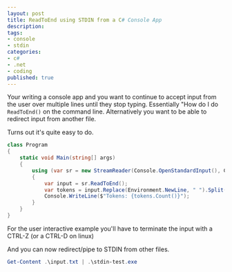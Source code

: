```yaml
---
layout: post
title: ReadToEnd using STDIN from a C# Console App
description: 
tags: 
- console
- stdin
categories: 
- c#
- .net
- coding
published: true
---
```


Your writing a console app and you want to continue to accept input from the user 
over multiple lines until they stop typing. Essentially "How do I do `ReadToEnd()` on the command line. 
Alternatively you want to be able to redirect input from another file.

Turns out it's quite easy to do.

```csharp
class Program
{
    static void Main(string[] args)
    {
        using (var sr = new StreamReader(Console.OpenStandardInput(), Console.InputEncoding))
        {
            var input = sr.ReadToEnd();
            var tokens = input.Replace(Environment.NewLine, " ").Split(' ');
            Console.WriteLine($"Tokens: {tokens.Count()}");
        }
    }
}
```

For the user interactive example you'll have to terminate the input with a CTRL-Z (or a CTRL-D on linux)

And you can now redirect/pipe to STDIN from other files.

```powershell
Get-Content .\input.txt | .\stdin-test.exe
``` 
